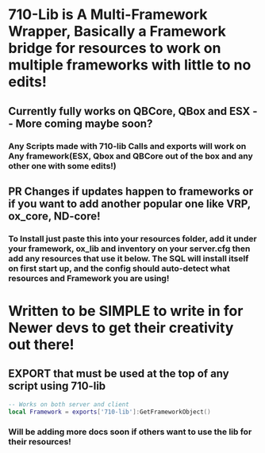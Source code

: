 # 710-Lib is A Multi-Framework Wrapper, Basically a Framework bridge for resources to work on multiple frameworks with little to no edits!
## Currently fully works on QBCore, QBox and ESX -- More coming maybe soon? 
### Any Scripts made with 710-lib Calls and exports will work on Any framework(ESX, Qbox and QBCore out of the box and any other one with some edits!)
## PR Changes if updates happen to frameworks or if you want to add another popular one like VRP, ox_core, ND-core! 

### To Install just paste this into your resources folder, add it under your framework, ox_lib and inventory on your server.cfg then add any resources that use it below. The SQL will install itself on first start up, and the config should auto-detect what resources and Framework you are using!


# Written to be SIMPLE to write in for Newer devs to get their creativity out there! 


## EXPORT that must be used at the top of any script using 710-lib 
```lua
-- Works on both server and client 
local Framework = exports['710-lib']:GetFrameworkObject()
```
### Will be adding more docs soon if others want to use the lib for their resources!
